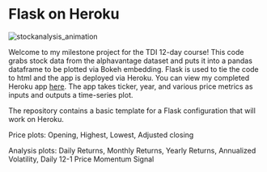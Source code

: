 # Flask on Heroku

![stockanalysis_animation](https://user-images.githubusercontent.com/79766032/144130802-b3e6776f-e25c-4a6f-bff0-ad34b3a8e3a3.gif)


Welcome to my milestone project for the TDI 12-day course! This code grabs stock data from the alphavantage dataset and puts it into a pandas dataframe to be plotted via Bokeh embedding. Flask is used to tie the code to html and the app is deployed via Heroku. You can view my completed Heroku app [here](https://hevren-stock-analysis.herokuapp.com/). The app takes ticker, year, and various price metrics as inputs and outputs a time-series plot.

The repository contains a basic template for a Flask configuration that will
work on Heroku.

Price plots: Opening, Highest, Lowest, Adjusted closing

Analysis plots: Daily Returns, Monthly Returns, Yearly Returns, Annualized Volatility, Daily 12-1 Price Momentum Signal

